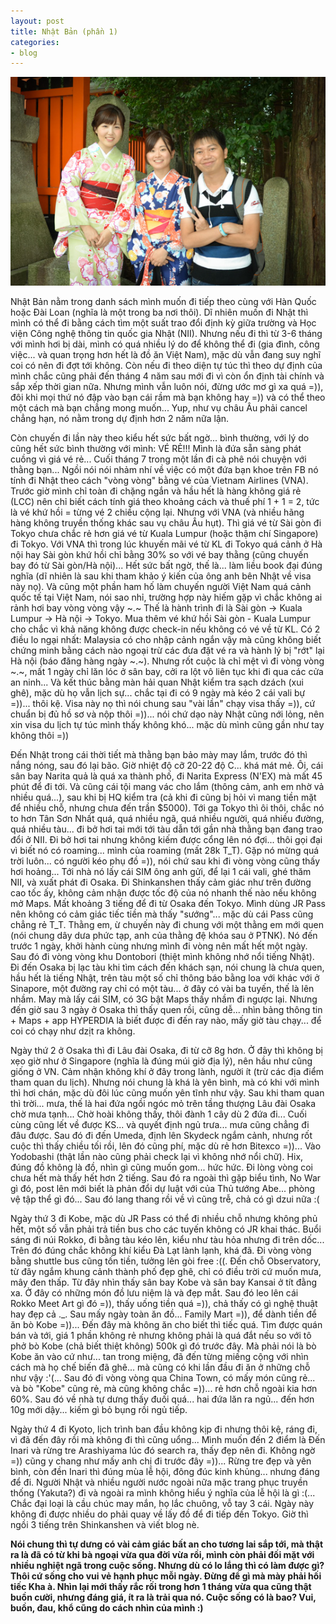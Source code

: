 ```yaml
---
layout: post
title: Nhật Bản (phần 1)
categories:
- blog
---
```


![JP2015-1](/assets/img/JP2015-1.jpg)

Nhật Bản nằm trong danh sách mình muốn đi tiếp theo cùng với Hàn Quốc hoặc Đài Loan (nghĩa là một trong ba nơi thôi). Dĩ nhiên muốn đi Nhật thì mình có thể đi bằng cách tìm một suất trao đổi định kỳ giữa trường và Học viện Công nghệ thông tin quốc gia Nhật (NII). Nhưng nếu đi thì từ 3-6 tháng với mình hơi bị dài, mình có quá nhiều lý do để không thể đi (gia đình, công việc... và quan trọng hơn hết là đồ ăn Việt Nam), mặc dù vẫn đang suy nghĩ coi có nên đi đợt tới không. Còn nếu đi theo diện tự túc thì theo dự định của mình chắc cũng phải đến tháng 4 năm sau mới đi vì còn ổn định tài chính và sắp xếp thời gian nữa. Nhưng mình vẫn luôn nói, đừng ước mơ gì xa quá =)), đôi khi mọi thứ nó đập vào bạn cái rầm mà bạn không hay =)) và có thể theo một cách mà bạn chẳng mong muốn... Yup, như vụ châu Âu phải cancel chẳng hạn, nó nằm trong dự định hơn 2 năm nữa lận. 

Còn chuyến đi lần này theo kiểu hết sức bất ngờ... bình thường, với lý do cũng hết sức bình thường với mình: VÉ RẺ!!! Mình là đứa sẵn sàng phát cuồng vì giá vé rẻ... Cuối tháng 7 trong một lần đi cà phê nói chuyện với thằng bạn... Ngồi nói nói nhảm nhí về việc có một đứa bạn khoe trên FB nó tính đi Nhật theo cách "vòng vòng" bằng vé của Vietnam Airlines (VNA). Trước giờ mình chỉ toàn đi chặng ngắn và hầu hết là hàng không giá rẻ (LCC) nên chỉ biết cách tính giá theo khoảng cách và thuế phí 1 + 1 = 2, tức là vé khứ hồi = từng vé 2 chiều cộng lại. Nhưng với VNA (và nhiều hãng hàng không truyền thống khác sau vụ châu Âu hụt). Thì giá vé từ Sài gòn đi Tokyo chưa chắc rẻ hơn giá vé từ Kuala Lumpur (hoặc thậm chí Singapore) đi Tokyo. Với VNA thì trong lúc khuyến mãi vé từ KL đi Tokyo quá cảnh ở Hà nội hay Sài gòn khứ hồi chỉ bằng 30% so với vé bay thằng (cũng chuyến bay đó từ Sài gòn/Hà nội)... Hết sức bất ngờ, thế là... làm liều book đại đúng nghĩa (dĩ nhiên là sau khi tham khảo ý kiến của ông anh bên Nhật về visa này nọ). Và cũng một phần ham hố làm chuyến người Việt Nam quá cảnh quốc tế tại Việt Nam, nói sao nhỉ, trường hợp này hiếm gặp vì chắc không ai rảnh hơi bay vòng vòng vậy ~.~ Thế là hành trình đi là Sài gòn -> Kuala Lumpur -> Hà nội -> Tokyo. Mua thêm vé khứ hồi Sài gòn - Kuala Lumpur cho chắc vì khả năng không được check-in nếu không có vé về từ KL. Có 2 điều lo ngại nhất: Malaysia có cho nhập cảnh ngắn vậy mà cũng không biết chứng minh bằng cách nào ngoại trừ các đưa đặt vé ra và hành lý bị "rớt" lại Hà nội (báo đăng hàng ngày ~.~). Nhưng rốt cuộc là chỉ mệt vì đi vòng vòng ~.~, mất 1 ngày chỉ lăn lóc ở sân bay, cởi ra lột vô liên tục khi đi qua các cửa an ninh... Và kết thúc bằng màn hải quan Nhật kiểm tra sạch dzách (xui ghê), mặc dù họ vẫn lịch sự... chắc tại đi có 9 ngày mà kéo 2 cái vali bự =))... thôi kệ. Visa này nọ thì nói chung sau "vài lần" chạy visa thấy =)), cứ chuẩn bị đủ hồ sơ và nộp thôi =))... nói chứ dạo này Nhật cũng nới lỏng, nên xin visa du lịch tự túc mình thấy không khó... mặc dù mình cũng gần như tay không thôi =))

Đến Nhật trong cái thời tiết mà thằng bạn bảo mày may lắm, trước đó thì nắng nóng, sau đó lại bão. Giờ nhiệt độ cỡ 20-22 độ C... khá mát mẻ. Ôi, cái sân bay Narita quả là quá xa thành phố, đi Narita Express (N'EX) mà mất 45 phút để đi tới. Và cũng cái tội mang vác cho lắm (thông cảm, anh em nhờ vả nhiều quá...), sau khi bị HQ kiểm tra (cả khi đi cũng bị hỏi vì mang tiền mặt để nhiều chỗ, nhưng chưa đến trần $5000). Tới ga Tokyo thì ôi thôi, chắc nó to hơn Tân Sơn Nhất quá, quá nhiều ngã, quá nhiều người, quá nhiều đường, quá nhiều tàu... đi bở hơi tai mới tới tàu dẫn tới gần nhà thằng bạn đang trao đổi ở NII. Đi bở hơi tai nhưng không kiếm được cổng lên nó đợi... thôi gọi đại vì biết nó có roaming... mình của roaming (mất 28k T_T). Gặp nó mừng quá trời luôn... có người kéo phụ đồ =)), nói chứ sau khi đi vòng vòng cũng thấy hơi hoảng... Tới nhà nó lấy cái SIM ông anh gửi, để lại 1 cái vali, ghé thăm NII, và xuất phát đi Osaka. Đi Shinkanshen thấy cảm giác như trên đường cao tốc ấy, không cảm nhận được tốc độ của nó nhanh thế nào nếu không mở Maps. Mất khoảng 3 tiếng để đi từ Osaka đến Tokyo. Mình dùng JR Pass nên không có cảm giác tiếc tiền mà thấy "sướng"... mặc dù cái Pass cũng chẳng rẻ T\_T. Thằng em, ừ chuyến này đi chung với một thằng em mới quen (nói chung dây dưa phức tạp, anh của thằng đệ khóa sau ở PTNK). Nó đến trước 1 ngày, khởi hành cùng nhưng mình đi vòng nên mất hết một ngày. Sau đó đi vòng vòng khu Dontobori (thiệt mình không nhớ nổi tiếng Nhật). Đi đến Osaka bị lạc tàu khi tìm cách đến khách sạn, nói chung là chưa quen, hầu hết là tiếng Nhật, trên tàu một số chỉ thông báo bằng loa với khác với ở Sinapore, một đường ray chỉ có một tàu... ở đây có vài ba tuyến, thế là lên nhầm. May mà lấy cái SIM, có 3G bật Maps thấy nhầm đi ngược lại. Nhưng đến giờ sau 3 ngày ở Osaka thì thấy quen rồi, cũng dễ... nhìn bảng thông tin + Maps + app HYPERDIA là biết được đi đến ray nào, mấy giờ tàu chạy... để coi có chạy như dzịt ra không.

Ngày thứ 2 ở Osaka thì đi Lâu đài Osaka, đi từ cỡ 8g hơn. Ở đây thì không bị xẹo giờ như ở Singapore (nghĩa là đúng múi giờ địa lý), nên hầu như cũng giống ở VN. Cảm nhận không khí ở đây trong lành, người ít (trừ các địa điểm tham quan du lịch). Nhưng nói chung là khá là yên bình, mà có khi với mình thì hơi chán, mặc dù đôi lúc cũng muốn yên tĩnh như vậy. Sau khi tham quan thì trời... mưa, thế là hai đứa ngồi ngóc mỏ trên tầng thượng Lâu đài Osaka chờ mưa tạnh... Chờ hoài không thấy, thôi đành 1 cây dù 2 đứa đi... Cuối cùng cũng lết về được KS... và quyết định ngủ trưa... mưa cũng chẳng đi đâu được. Sau đó đi đến Umeda, định lên Skydeck ngắm cảnh, nhưng rốt cuộc thì thấy chiều tối rồi, lên đó cũng phí, mặc dù rẻ hơn Bitexco =))... Vào Yodobashi (thật lần nào cũng phải check lại vì không nhớ nổi chữ). Hix, đúng đồ không là đồ, nhìn gì cũng muốn gom... hức hức. Đi lòng vòng coi chưa hết mà thấy hết hơn 2 tiếng. Sau đó ra ngoài thì gặp biểu tình, No War gì đó, post lên mới biết là phản đổi dự luật với của Thủ tướng Abe... phòng vệ tập thể gì đó... Sau đó lang thang rồi về vì cũng trễ, chả có gì dzui nữa :(

Ngày thứ 3 đi Kobe, mặc dù JR Pass có thể đi nhiều chỗ nhưng không phủ hết, một số vẫn phải trả tiền bus cho các tuyến không có JR khai thác. Buổi sáng đi núi Rokko, đi bằng tàu kéo lên, kiểu như tàu hỏa nhưng đi trên dốc... Trên đó đúng chắc không khí kiểu Đà Lạt lành lạnh, khá đã. Đi vòng vòng bằng shuttle bus cũng tốn tiền, tưởng lên gòi free :((. Đến chỗ Observatory, từ đây ngắm khung cảnh thành phố đẹp ghê, chỉ có điều trời cứ muốn mưa, mây đen thấp. Từ đây nhìn thấy sân bay Kobe và sân bay Kansai ở tít đằng xa. Ở đây có những món đồ lưu niệm là và đẹp mắt. Sau đó leo lên cái Rokko Meet Art gì đó =)), thấy uống tiền quá =)), chả thấy có gì nghệ thuật hay đẹp cả ._. Sau mấy ngày toàn ăn đồ... Family Mart =)), để dành tiền để ăn bò Kobe =))... Đến đây mà không ăn cho biết thì tiếc quá. Tìm được quán bán và tới, giá 1 phần không rẻ nhưng không phải là quá đắt nếu so với tô phở bò Kobe (chả biết thiệt không) 500k gì đó trước đây. Mà phải nói là bò Kobe ăn vào cứ như... tan trong miệng, đã đến từng miếng cộng với nhìn cách mà họ chế biến đã ghê... mà cũng có khi lần đầu đi ăn ở những chỗ như vậy :'(... Sau đó đi vòng vòng qua China Town, có mấy món cũng rẻ... và bò "Kobe" cũng rẻ, mà cũng không chắc =))... rẻ hơn chỗ ngoài kia hơn 60%. Sau đó về nhà tự dưng thấy đuối quá... hai đứa lăn ra ngủ... đến hơn 10g mới dậy... kiếm gì bỏ bụng rồi ngủ tiếp.

Ngày thứ 4 đi Kyoto, lịch trình ban đầu không kịp đi nhưng thôi kệ, ráng đi, vì đã đến đây rồi mà không đi thì cũng uổng... Mình muốn đến 2 điểm là Đến Inari và rừng tre Arashiyama lúc đó search ra, thấy đẹp nên đi. Không ngờ =)) cũng y chang như mấy anh chị đi trước đây =))... Rừng tre đẹp và yên bình, còn đền Inari thì đúng mùa lễ hội, đông đúc kinh khủng... nhưng đáng để đi. Người Nhật và nhiều người nước ngoài nữa mặc trang phục truyền thống (Yakuta?) đi và ngoài ra mình không hiểu ý nghĩa của lễ hội là gì :(... Chắc đại loại là cầu chúc may mắn, họ lắc chuông, vỗ tay 3 cái. Ngày này không đi được nhiều do phải quay về lấy đồ để đi tiếp đến Tokyo. Giờ thì ngồi 3 tiếng trên Shinkanshen và viết blog nè. 

**Nói chung thì tự dưng có vài cảm giác bất an cho tương lai sắp tới, mà thật ra là đã có từ khi bà ngoại vừa qua đời vừa rồi, mình còn phải đối mặt với nhiều nghiệt ngã trong cuộc sống. Nhưng dù có lo lắng thì có làm được gì? Thôi cứ sống cho vui vẻ hạnh phục mỗi ngày. Đừng để gì mà mày phải hối tiếc Kha à. Nhìn lại mới thấy rắc rối trong hơn 1 tháng vừa qua cũng thật buồn cười, nhưng đáng giá, ít ra là trải qua nó. Cuộc sống có là bao? Vui, buồn, đau, khổ cũng do cách nhìn của mình :)**
